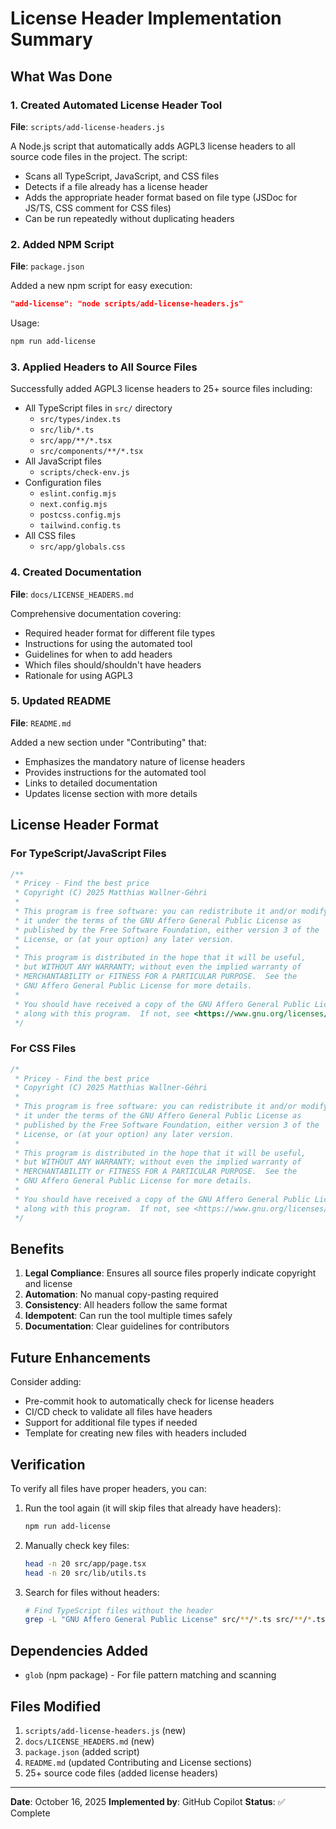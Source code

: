 # License Header Implementation Summary

## What Was Done

### 1. Created Automated License Header Tool

**File**: `scripts/add-license-headers.js`

A Node.js script that automatically adds AGPL3 license headers to all source code files in the project. The script:

- Scans all TypeScript, JavaScript, and CSS files
- Detects if a file already has a license header
- Adds the appropriate header format based on file type (JSDoc for JS/TS, CSS comment for CSS files)
- Can be run repeatedly without duplicating headers

### 2. Added NPM Script

**File**: `package.json`

Added a new npm script for easy execution:

```json
"add-license": "node scripts/add-license-headers.js"
```

Usage:

```bash
npm run add-license
```

### 3. Applied Headers to All Source Files

Successfully added AGPL3 license headers to 25+ source files including:

- All TypeScript files in `src/` directory
  - `src/types/index.ts`
  - `src/lib/*.ts`
  - `src/app/**/*.tsx`
  - `src/components/**/*.tsx`
- All JavaScript files
  - `scripts/check-env.js`
- Configuration files
  - `eslint.config.mjs`
  - `next.config.mjs`
  - `postcss.config.mjs`
  - `tailwind.config.ts`
- All CSS files
  - `src/app/globals.css`

### 4. Created Documentation

**File**: `docs/LICENSE_HEADERS.md`

Comprehensive documentation covering:

- Required header format for different file types
- Instructions for using the automated tool
- Guidelines for when to add headers
- Which files should/shouldn't have headers
- Rationale for using AGPL3

### 5. Updated README

**File**: `README.md`

Added a new section under "Contributing" that:

- Emphasizes the mandatory nature of license headers
- Provides instructions for the automated tool
- Links to detailed documentation
- Updates license section with more details

## License Header Format

### For TypeScript/JavaScript Files

```typescript
/**
 * Pricey - Find the best price
 * Copyright (C) 2025 Matthias Wallner-Géhri
 *
 * This program is free software: you can redistribute it and/or modify
 * it under the terms of the GNU Affero General Public License as
 * published by the Free Software Foundation, either version 3 of the
 * License, or (at your option) any later version.
 *
 * This program is distributed in the hope that it will be useful,
 * but WITHOUT ANY WARRANTY; without even the implied warranty of
 * MERCHANTABILITY or FITNESS FOR A PARTICULAR PURPOSE.  See the
 * GNU Affero General Public License for more details.
 *
 * You should have received a copy of the GNU Affero General Public License
 * along with this program.  If not, see <https://www.gnu.org/licenses/>.
 */
```

### For CSS Files

```css
/*
 * Pricey - Find the best price
 * Copyright (C) 2025 Matthias Wallner-Géhri
 *
 * This program is free software: you can redistribute it and/or modify
 * it under the terms of the GNU Affero General Public License as
 * published by the Free Software Foundation, either version 3 of the
 * License, or (at your option) any later version.
 *
 * This program is distributed in the hope that it will be useful,
 * but WITHOUT ANY WARRANTY; without even the implied warranty of
 * MERCHANTABILITY or FITNESS FOR A PARTICULAR PURPOSE.  See the
 * GNU Affero General Public License for more details.
 *
 * You should have received a copy of the GNU Affero General Public License
 * along with this program.  If not, see <https://www.gnu.org/licenses/>.
 */
```

## Benefits

1. **Legal Compliance**: Ensures all source files properly indicate copyright and license
2. **Automation**: No manual copy-pasting required
3. **Consistency**: All headers follow the same format
4. **Idempotent**: Can run the tool multiple times safely
5. **Documentation**: Clear guidelines for contributors

## Future Enhancements

Consider adding:

- Pre-commit hook to automatically check for license headers
- CI/CD check to validate all files have headers
- Support for additional file types if needed
- Template for creating new files with headers included

## Verification

To verify all files have proper headers, you can:

1. Run the tool again (it will skip files that already have headers):

   ```bash
   npm run add-license
   ```

2. Manually check key files:

   ```bash
   head -n 20 src/app/page.tsx
   head -n 20 src/lib/utils.ts
   ```

3. Search for files without headers:
   ```bash
   # Find TypeScript files without the header
   grep -L "GNU Affero General Public License" src/**/*.ts src/**/*.tsx
   ```

## Dependencies Added

- `glob` (npm package) - For file pattern matching and scanning

## Files Modified

1. `scripts/add-license-headers.js` (new)
2. `docs/LICENSE_HEADERS.md` (new)
3. `package.json` (added script)
4. `README.md` (updated Contributing and License sections)
5. 25+ source code files (added license headers)

---

**Date**: October 16, 2025
**Implemented by**: GitHub Copilot
**Status**: ✅ Complete

